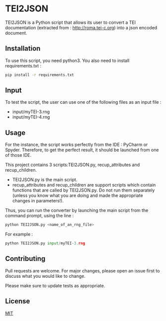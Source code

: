 # TEI2JSON

TEI2JSON is a Python script that allows its user to convert a TEI documentation (extracted from : http://roma.tei-c.org) into a json encoded document.

## Installation

To use this script, you need python3. You also need to install requirements.txt :

```bash
pip install -r requirements.txt
```

## Input

To test the script, the user can use one of the following files as an input file :
- input/myTEI-3.rng
- input/myTEI-4.rng

## Usage

For the instance, the script works perfectly from the IDE : PyCharm or Spyder.
Therefore, to get the perfect result, it should be launched from one of those IDE.

This project contains 3 scripts:TEI2JSON.py, recup_attributes and recup_children. 
- TEI2JSON.py is the main script.
- recup_attributes and recup_children are support scripts which contain functions that are called by TEI2JSON.py.
  Do not run them separately (unless you know   what you are doing and made the appropriate changes in parameters!).

Thus, you can run the converter by launching the main script from the command prompt, using the line :
```python
python TEI2JSON.py <name_of_an_rng_file>
```
For example :
```python
python TEI2JSON.py input/myTEI-3.rng
```

## Contributing
Pull requests are welcome. For major changes, please open an issue first to discuss what you would like to change.

Please make sure to update tests as appropriate.

## License
[MIT](https://choosealicense.com/licenses/mit/)
